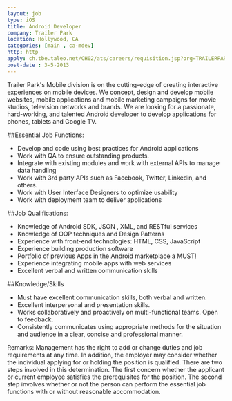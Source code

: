 ```yaml
---
layout: job
type: iOS
title: Android Developer
company: Trailer Park
location: Hollywood, CA
categories: [main , ca-mdev]
http: http
apply: ch.tbe.taleo.net/CH02/ats/careers/requisition.jsp?org=TRAILERPARK&cws=1&rid=148
post-date : 3-5-2013
---
```


Trailer Park's Mobile division is on the cutting-edge of creating interactive experiences on mobile devices. We concept, design and develop mobile websites, mobile applications and mobile marketing campaigns for movie studios, television networks and brands. We are looking for a passionate, hard-working, and talented Android developer to develop applications for phones, tablets and Google TV.
 
##Essential Job Functions:
* Develop and code using best practices for Android applications
* Work with QA to ensure outstanding products. 
* Integrate with existing modules and work with external APIs to manage data handling
* Work with 3rd party APIs such as Facebook, Twitter, Linkedin, and others. 
* Work with User Interface Designers to optimize usability
* Work with deployment team to deliver applications
 
##Job Qualifications: 
* Knowledge of Android SDK, JSON , XML, and RESTful services
* Knowledge of OOP techniques and Design Patterns
* Experience with front-end technologies: HTML, CSS, JavaScript
* Experience building production software
* Portfolio of previous Apps in the Android marketplace a MUST!
* Experience integrating mobile apps with web services
* Excellent verbal and written communication skills
 
##Knowledge/Skills
* Must have excellent communication skills, both verbal and written.
* Excellent interpersonal and presentation skills. 
* Works collaboratively and proactively on multi-functional teams. Open to feedback.
* Consistently communicates using appropriate methods for the situation and audience in a clear, concise and professional manner.
 
Remarks:  Management has the right to add or change duties and job requirements at any time.  In addition, the employer may consider whether the individual applying for or holding the position is qualified.  There are two steps involved in this determination.  The first concern whether the applicant or current employee satisfies the prerequisites for the position.  The second step involves whether or not the person can perform the essential job functions with or without reasonable accommodation.

